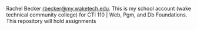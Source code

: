 Rachel Becker rbecker@my.waketech.edu. This is my school account (wake technical community college) for CTI 110 | Web, Pgm, and Db Foundations. This repository will hold assignments 

